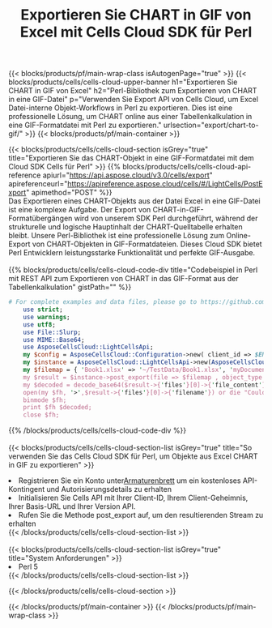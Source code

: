 ﻿---
title: Exportieren Sie CHART in GIF von Excel mit Cells Cloud SDK für Perl
description:  Aspose.Cells Cloud REST API unterstützt den Export von Dateien im {0}-Format in {1} mit {2}.
---
{{< blocks/products/pf/main-wrap-class isAutogenPage="true" >}}
{{< blocks/products/cells/cells-cloud-upper-banner h1="Exportieren Sie CHART in GIF von Excel" h2="Perl-Bibliothek zum Exportieren von CHART in eine GIF-Datei" p="Verwenden Sie Export API von Cells Cloud, um Excel Datei-interne Objekt-Workflows in Perl zu exportieren. Dies ist eine professionelle Lösung, um CHART online aus einer Tabellenkalkulation in eine GIF-Formatdatei mit Perl zu exportieren." urlsection="export/chart-to-gif/" >}}
{{< blocks/products/pf/main-container >}}

{{< blocks/products/cells/cells-cloud-section isGrey="true" title="Exportieren Sie das CHART-Objekt in eine GIF-Formatdatei mit dem Cloud SDK Cells für Perl" >}}
{{% blocks/products/cells/cells-cloud-api-reference apiurl="https://api.aspose.cloud/v3.0/cells/export" apireferenceurl="https://apireference.aspose.cloud/cells/#/LightCells/PostExport" apimethod="POST" %}}
<br/>
Das Exportieren eines CHART-Objekts aus der Datei Excel in eine GIF-Datei ist eine komplexe Aufgabe. Der Export von CHART-in-GIF-Formatübergängen wird von unserem SDK Perl durchgeführt, während der strukturelle und logische Hauptinhalt der CHART-Quelltabelle erhalten bleibt. Unsere Perl-Bibliothek ist eine professionelle Lösung zum Online-Export von CHART-Objekten in GIF-Formatdateien. Dieses Cloud SDK bietet Perl Entwicklern leistungsstarke Funktionalität und perfekte GIF-Ausgabe.
<br/>
<br/>
{{% blocks/products/cells/cells-cloud-code-div title="Codebeispiel in Perl mit REST API zum Exportieren von CHART in das GIF-Format aus der Tabellenkalkulation" gistPath="" %}}
  
```perl
# For complete examples and data files, please go to https://github.com/aspose-cells-cloud/aspose-cells-cloud-perl/
    use strict;
    use warnings;
    use utf8; 
    use File::Slurp;
    use MIME::Base64;
    use AsposeCellsCloud::LightCellsApi;
    my $config = AsposeCellsCloud::Configuration->new( client_id => $ENV{'ProductClientId'}, client_secret => $ENV{'ProductClientSecret'});
    my $instance = AsposeCellsCloud::LightCellsApi->new(AsposeCellsCloud::ApiClient->new( $config));
    my $filemap = { 'Book1.xlsx' => '~/TestData/Book1.xlsx', 'myDocument.xlsx' => ~/TestData/myDocument.xlsx'};
    my $result = $instance->post_export(file => $filemap , object_type => 'chart',format => 'gif');
    my $decoded = decode_base64($result->{'files'}[0]->{'file_content'});
    open(my $fh, '>',$result->{'files'}[0]->{'filename'}) or die "Could not open file!";
    binmode $fh;
    print $fh $decoded;
    close $fh;
```
   
{{% /blocks/products/cells/cells-cloud-code-div %}}
<br/>
<br/>
{{< blocks/products/cells/cells-cloud-section-list isGrey="true" title="So verwenden Sie das Cells Cloud SDK für Perl, um Objekte aus Excel CHART in GIF zu exportieren" >}}
<li> Registrieren Sie ein Konto unter<a href="https://dashboard.aspose.cloud/">Armaturenbrett</a> um ein kostenloses API-Kontingent und Autorisierungsdetails zu erhalten</li>
<li>Initialisieren Sie Cells API mit Ihrer Client-ID, Ihrem Client-Geheimnis, Ihrer Basis-URL und Ihrer Version API.</li>
<li>Rufen Sie die Methode post_export auf, um den resultierenden Stream zu erhalten</li>
{{< /blocks/products/cells/cells-cloud-section-list >}}
<br/>
<br/>
{{< blocks/products/cells/cells-cloud-section-list isGrey="true" title="System Anforderungen" >}}
<li>Perl 5</li>
{{< /blocks/products/cells/cells-cloud-section-list >}}

{{< /blocks/products/cells/cells-cloud-section >}}

{{< /blocks/products/pf/main-container >}}
{{< /blocks/products/pf/main-wrap-class >}}

